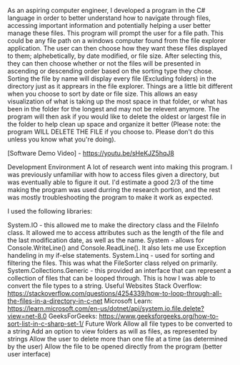 As an aspiring computer engineer, I developed a program in the C# language in order to better understand how to navigate through files, accessing important information and potentially helping a user better manage these files. This program will prompt the user for a file path. This could be any file path on a windows computer found from the file explorer application. The user can then choose how they want these files displayed to them; alphebetically, by date modified, or file size. After selecting this, they can then choose whether or not the files will be presented in ascending or descending order based on the sorting type they chose. Sorting the file by name will display every file (Excluding folders) in the directory just as it apprears in the file explorer. Things are a little bit different when you choose to sort by date or file size. This allows an easy visualization of what is taking up the most space in that folder, or what has been in the folder for the longest and may not be relevent anymore. The program will then ask if you would like to delete the oldest or largest file in the folder to help clean up space and organize it better (Please note: the program WILL DELETE THE FILE if you choose to. Please don't do this unless you know what you're doing).

[Software Demo Video] - https://youtu.be/sHeKJZ5hqJ8

Development Environment
A lot of research went into making this program. I was previously unfamiliar with how to access files given a directory, but was eventually able to figure it out. I'd estimate a good 2/3 of the time making the program was used durring the research portion, and the rest was mostly troubleshooting the program to make it work as expected.

I used the following libraries:

System.IO - this allowed me to make the directory class and the FileInfo class. It allowed me to access attributes such as the length of the file and the last modification date, as well as the name.
System - allows for Console.WriteLine() and Console.ReadLine(). It also lets me use Exception handeling in my if-else statements.
System.Linq - used for sorting and filtering the files. This was what the FileSorter class relyed on primarily.
System.Collections.Generic - this provided an interface that can represent a collection of files that can be looped through. This is how I was able to convert the file types to a string.
Useful Websites
Stack Overflow: https://stackoverflow.com/questions/4254339/how-to-loop-through-all-the-files-in-a-directory-in-c-net
Microsoft Learn: https://learn.microsoft.com/en-us/dotnet/api/system.io.file.delete?view=net-8.0
GeeksForGeeks: https://www.geeksforgeeks.org/how-to-sort-list-in-c-sharp-set-1/
Future Work
Allow all file types to be converted to a string
Add an option to view folders as will as files, as represented by strings
Allow the user to delete more than one file at a time (as determined by the user)
Allow the file to be opened directly from the program (better user interface)
